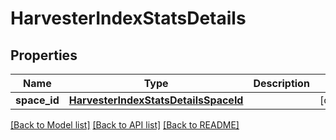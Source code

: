 # HarvesterIndexStatsDetails

## Properties
Name | Type | Description | Notes
------------ | ------------- | ------------- | -------------
**space_id** | [**HarvesterIndexStatsDetailsSpaceId**](HarvesterIndexStatsDetailsSpaceId.md) |  | [optional] 

[[Back to Model list]](../README.md#documentation-for-models) [[Back to API list]](../README.md#documentation-for-api-endpoints) [[Back to README]](../README.md)

